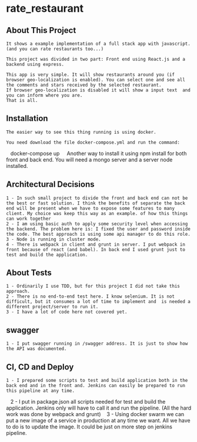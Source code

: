 # rate_restaurant

## About This Project

    It shows a example implementation of a full stack app with javascript. (and you can rate restaurants too...)
 
    This project was divided in two part: Front end using React.js and a backend using express. 

    This app is very simple. It will show restaurants around you (if browser geo-localization is enabled). You can select one and see all the comments and stars received by the selected restaurant.
    If browser geo-localization is disabled it will show a input text  and you can inform where you are.
    That is all.

## Installation

    The easier way to see this thing running is using docker. 

    You need download the file docker-compose.yml and run the command:
    
    docker-compose up 
    
    Another way to install it using npm install for both front and back end. You will need a mongo server and a server node installed.
   
## Architectural Decisions

    1 - In such small project to divide the front and back end can not be the best or fast solution. I think the benefits of separate the back end will be present when we have to expose some features to many client. My choice was keep this way as an example. of how this things can work together
    2 - I am using basic auth to apply some security level when accessing the backend. The problem here is: I fixed the user and password inside the code. The best approach is using some api manager to do this role. 
    3 - Node is running in cluster mode.
    4 - There is webpack in client and grunt in server. I put webpack in front because of react (and babel). In back end I used grunt just to test and build the application.

## About Tests

    1 - Ordinarily I use TDD, but for this project I did not take this approach.
    2 - There is no end-to-end test here. I know selenium. It is not difficult, but it consumes a lot of time to implement and  is needed a different project/server to run it.
    3 - I have a lot of code here not covered yet. 

## swagger

    1 - I put swagger running in /swagger address. It is just to show how the API was documented.

## CI, CD and Deploy

    1 - I prepared some scripts to test and build application both in the back end and in the front and. Jenkins can easily be prepared to run this pipeline at any time.
    2 - I put in package.json all scripts needed for test and build the application. Jenkins only will have to call it and run the pipeline. (All the hard work was done by webpack and grunt)
    3 - Using docker swarm we can put a new image of a service in production at any time we want. All we have to do is to update the image. It could be just on more step on jenkins pipeline. 

